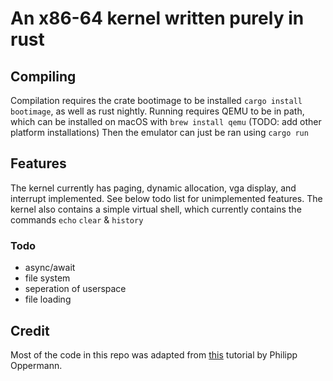 # An x86-64 kernel written purely in rust
## Compiling
Compilation requires the crate bootimage to be installed `cargo install bootimage`, as well as rust nightly.
Running requires QEMU to be in path, which can be installed on macOS with `brew install qemu` (TODO: add other platform installations)
Then the emulator can just be ran using `cargo run`
## Features
The kernel currently has paging, dynamic allocation, vga display, and interrupt implemented. See below todo list for unimplemented features.
The kernel also contains a simple virtual shell, which currently contains the commands `echo` `clear` & `history`
### Todo
- async/await
- file system
- seperation of userspace
- file loading
## Credit
Most of the code in this repo was adapted from [this](https://os.phil-opp.com) tutorial by Philipp Oppermann.
